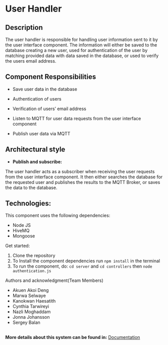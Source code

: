 # User Handler

## Description
The user handler is responsible for handling user information sent to it by the user interface component. The information will either be saved to the database creating a new user, used for authentication of the user by matching provided data with data saved in the database, or used to verify the users email address.

## Component Responsibilities
* Save user data in the database

* Authentication of users 

* Verification of users’ email address

* Listen to MQTT for user data requests from the user interface component

* Publish user data via MQTT

## Architectural style
- **Publish and subscribe:**

The user handler acts as a subscriber when receiving the user requests from the user interface component. It then either searches the database for the requested user and publishes the results to the MQTT Broker, or saves the data to the database.

## Technologies:
This component uses the following dependencies:

- Node JS
- HiveMQ
- Mongoose

Get started:
1. Clone the repository
2. To Install the component dependencies run `npm install` in the terminal 
3. To run the component, do: `cd server` and `cd controllers` then `node authentication.js`


Authors and acknowledgment(Team Members)
* Akuen Akoi Deng
* Marwa Selwaye
* Kanokwan Haesatith
* Cynthia Tarwireyi
* Nazli Moghaddam
* Jonna Johansson
* Sergey Balan
##
**More details about this system can be found in:** [Documentation](https://git.chalmers.se/courses/dit355/dit356-2022/t-5/t-5-documentation)

